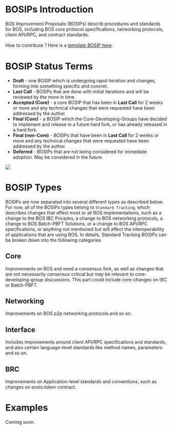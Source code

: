 # BOSIPs Introduction

BOS Improvement Proposals (BOSIPs) describ procedures and standards for BOS, including BOS core protocol specifications, networking protocols, client API/RPC, and contract standards.

How to contribute？Here is a [template BOSIP here](https://github.com/boscore/BOSIPs/blob/master/BOSIPS/bosip-xxxxxxxx.md).

# BOSIP Status Terms

- **Draft** - one BOSIP which is undergoing rapid iteration and changes, forming into something specific and concret.
- **Last Call** - BOSIPs that are done with initial iterations and will be reviewed by the more in time.
- **Accepted (Core)** - a core BOSIP that has been in **Last Call** for 2 weeks or more and any technical changes that were requested have been addressed by the author.
- **Final (Core)** - a BOSIP which the Core-Developing-Groups have decided to implement and release in a future hard fork, or has already released in a hard fork.
- **Final (non-Core)** - BOSIPs that have been in **Last Call** for 2 weeks or more and any technical changes that were requested have been addressed by the author.
- **Deferred** - BOSIPs that are not being considered for immediate adoption. May be considered in the future.

![](https://github.com/boscore/BOSIPs/blob/master/assets/class.png)

# BOSIP Types

BOSIPs are now separated into several different types as described below. For now, all of the BOSIPs types belong to `Standard Tracking`, which describes changes that affect most or all BOS implementations, such as a change to the BOS IBC Priciples, a change to BOS networking protocols, a change to BOS Batch-PBFT Solutions, or a change to BOS  API/RPC specifications, or anything not mentioned but will affect the interoperability of applications that are using BOS. In details, Standard Tracking BOSIPs can be broken down into the following categories

## Core

Improvements on BOS and need a consensus fork, as well as changes that are not necessarily consensus critical but may be relevant to core-developing-group discussions. This part could include core-changes on IBC or Batch-PBFT.

## Networking

Improvements on BOS p2p networking protocols and so on.

## Interface

Includes improvements around client API/RPC specifications and standards, and also certain language-level standards like method names, parameters and so on.

## BRC

Improvements on Application-level standards and conventions, such as changes on eosio.token contract.

# Examples

Coming soon.

